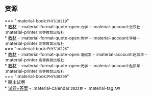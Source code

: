 ## 资源  
=== ":material-book:`PHYS10210`"  
    * [教材](https://api.ecylt.top/v1/lanzou_link?url=https://cqu-openlib.lanzout.com/iwdTU23owfxa&type=down) - :material-format-quote-open:`力学` - :material-account:`张汉壮` - :material-printer:`高等教育出版社`  
    * [教材](https://api.ecylt.top/v1/lanzou_link?url=https://cqu-openlib.lanzout.com/i66gb23owlve&type=down) - :material-format-quote-open:`热学` - :material-account:`李椿` - :material-printer:`高等教育出版社`  
=== ":material-book:`PHYS10226`"  
    * [教材](https://api.ecylt.top/v1/lanzou_link?url=https://cqu-openlib.lanzout.com/ivajB23owo6h&type=down) - :material-format-quote-open:`电磁学` - :material-account:`赵凯华` - :material-printer:`高等教育出版社`  
    * [教材](https://api.ecylt.top/v1/lanzou_link?url=https://cqu-openlib.lanzout.com/iv56823ow61e&type=down) - :material-format-quote-open:`光学` - :material-account:`赵凯华` - :material-printer:`高等教育出版社`  
=== ":material-book:`PHYS30209`"  
    * 期末试卷  
        * [试卷+答案](https://api.ecylt.top/v1/lanzou_link?url=https://cqu-openlib.lanzout.com/iGhSX26n1dne&type=down) - :material-calendar:`2022春` - :material-tag:`A卷`  